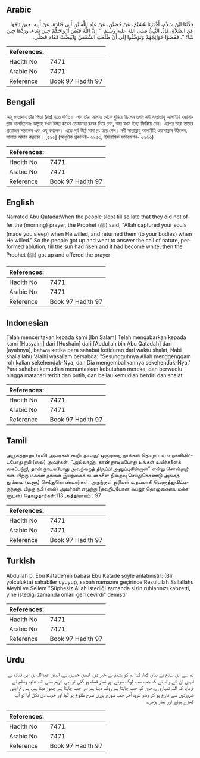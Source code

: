 ## Arabic


<div dir="rtl" lang="ar" style={{fontSize:'larger',backgroundColor:'#f8f9fa',padding:20}}>
حَدَّثَنَا ابْنُ سَلاَمٍ، أَخْبَرَنَا هُشَيْمٌ، عَنْ حُصَيْنٍ، عَنْ عَبْدِ اللَّهِ بْنِ أَبِي قَتَادَةَ، عَنْ أَبِيهِ، حِينَ نَامُوا عَنِ الصَّلاَةِ، قَالَ النَّبِيُّ صلى الله عليه وسلم ‏ "‏ إِنَّ اللَّهَ قَبَضَ أَرْوَاحَكُمْ حِينَ شَاءَ، وَرَدَّهَا حِينَ شَاءَ ‏"‏‏.‏ فَقَضَوْا حَوَائِجَهُمْ وَتَوَضَّئُوا إِلَى أَنْ طَلَعَتِ الشَّمْسُ وَابْيَضَّتْ فَقَامَ فَصَلَّى‏.‏
</div>
<div style={{backgroundColor:'#f8f9fa',padding:20, marginBottom: 10}}><table> <thead> <tr> <th>References:</th> <th></th> </tr> </thead> <tbody><tr><td>Hadith No</td><td>7471</td></tr><tr><td>Arabic No</td><td>7471</td></tr><tr><td>Reference</td><td>Book 97 Hadith 97</td></tr></tbody></table></div>

## Bengali


<div dir="ltr" lang="bn" style={{fontSize:'larger',backgroundColor:'#f8f9fa',padding:20}}>
আবূ ক্বাতাদাহ তাঁর পিতা (রাঃ) হতে বর্ণিত। যখন তাঁরা সালাত থেকে ঘুমিয়ে ছিলেন তখন নবী সাল্লাল্লাহু আলাইহি ওয়াসাল্লাম বলেছিলেনঃ আল্লাহ্ যখন ইচ্ছা করেন তোমাদের রূহ্কে নিয়ে নেন, আর যখন ইচ্ছা ফিরিয়ে দেন। এরপর তারা তাদের প্রয়োজন সারলেন এবং ওযূ করলেন। এতে সূর্য উঠে সাদা রং হয়ে গেল। নবী সাল্লাল্লাহু আলাইহি ওয়াসাল্লাম উঠলেন, সালাত আদায় করলেন। [৫৯৫] (আধুনিক প্রকাশনী- ৬৯৫৩, ইসলামিক ফাউন্ডেশন- ৬৯৬৩)
</div>
<div style={{backgroundColor:'#f8f9fa',padding:20, marginBottom: 10}}><table> <thead> <tr> <th>References:</th> <th></th> </tr> </thead> <tbody><tr><td>Hadith No</td><td>7471</td></tr><tr><td>Arabic No</td><td>7471</td></tr><tr><td>Reference</td><td>Book 97 Hadith 97</td></tr></tbody></table></div>

## English


<div dir="ltr" lang="en" style={{fontSize:'larger',backgroundColor:'#f8f9fa',padding:20}}>
Narrated Abu Qatada:When the people slept till so late that they did not offer the (morning) prayer, the Prophet (ﷺ) said, "Allah captured your souls (made you sleep) when He willed, and returned them (to your bodies) when He willed." So the people got up and went to answer the call of nature, performed ablution, till the sun had risen and it had become white, then the Prophet (ﷺ) got up and offered the prayer
</div>
<div style={{backgroundColor:'#f8f9fa',padding:20, marginBottom: 10}}><table> <thead> <tr> <th>References:</th> <th></th> </tr> </thead> <tbody><tr><td>Hadith No</td><td>7471</td></tr><tr><td>Arabic No</td><td>7471</td></tr><tr><td>Reference</td><td>Book 97 Hadith 97</td></tr></tbody></table></div>

## Indonesian


<div dir="ltr" lang="id" style={{fontSize:'larger',backgroundColor:'#f8f9fa',padding:20}}>
Telah menceritakan kepada kami [Ibn Salam] Telah mengabarkan kepada kami [Husyaim] dari [Hushain] dari [Abdullah bin Abu Qatadah] dari [ayahnya], bahwa ketika para sahabat ketiduran dari waktu shalat, Nabi shallallahu 'alaihi wasallam bersabda: "Sesungguhnya Allah menggenggam roh kalian sekehendak-Nya, dan Dia mengembalikannya sekehendak-Nya." Para sahabat kemudian menuntaskan kebutuhan mereka, dan berwudlu hingga matahari terbit dan putih, dan beliau kemudian berdiri dan shalat
</div>
<div style={{backgroundColor:'#f8f9fa',padding:20, marginBottom: 10}}><table> <thead> <tr> <th>References:</th> <th></th> </tr> </thead> <tbody><tr><td>Hadith No</td><td>7471</td></tr><tr><td>Arabic No</td><td>7471</td></tr><tr><td>Reference</td><td>Book 97 Hadith 97</td></tr></tbody></table></div>

## Tamil


<div dir="ltr" lang="ta" style={{fontSize:'larger',backgroundColor:'#f8f9fa',padding:20}}>
அபூகத்தாதா (ரலி) அவர்கள் கூறியதாவது: ஒருமுறை நாங்கள் தொழாமல் உறங்கிவிட்டபோது நபி (ஸல்) அவர்கள், “அல்லாஹ், தான் நாடியபோது உங்கள் உயிர்களைக் கைப்பற்றி, தான் நாடியபோது அவற்றைத் திருப்பி அனுப்புகின்றான்” என்று சொன்னார்கள். பிறகு மக்கள் தங்கள் இயற்கைக் கடன்களை நிறைவு செய்துகொண்டு அங்கத் தூய்மை (உளூ) செய்துகொண்டார்கள். அதற்குள் சூரியன் உதயமாகி வெளுத்துவிட்டிருந்தது. பிறகு நபி (ஸல்) அவர்கள் எழுந்து (தவறிப்போன ஃபஜ்ர் தொழுகையை மக்களுடன்) தொழுதார்கள்.113 அத்தியாயம் : 97
</div>
<div style={{backgroundColor:'#f8f9fa',padding:20, marginBottom: 10}}><table> <thead> <tr> <th>References:</th> <th></th> </tr> </thead> <tbody><tr><td>Hadith No</td><td>7471</td></tr><tr><td>Arabic No</td><td>7471</td></tr><tr><td>Reference</td><td>Book 97 Hadith 97</td></tr></tbody></table></div>

## Turkish


<div dir="ltr" lang="tr" style={{fontSize:'larger',backgroundColor:'#f8f9fa',padding:20}}>
Abdullah b. Ebu Katade'nin babası Ebu Katade şöyle anlatmıştır: (Bir yolculukta) sahabiler uyuyup, sabah namazını geçirince Resulullah Sallallahu Aleyhi ve Sellem "Şüphesiz Allah istediği zamanda sizin ruhlarınızı kabzetti, yine istediği zamanda onları geri çevirdi" demiştir
</div>
<div style={{backgroundColor:'#f8f9fa',padding:20, marginBottom: 10}}><table> <thead> <tr> <th>References:</th> <th></th> </tr> </thead> <tbody><tr><td>Hadith No</td><td>7471</td></tr><tr><td>Arabic No</td><td>7471</td></tr><tr><td>Reference</td><td>Book 97 Hadith 97</td></tr></tbody></table></div>

## Urdu


<div dir="rtl" lang="ur" style={{fontSize:'larger',backgroundColor:'#f8f9fa',padding:20}}>
ہم سے ابن سلام نے بیان کیا، کہا ہم کو ہشیم نے خبر دی، انہیں حصین نے، انہیں عبداللہ بن ابی قتادہ نے، انہیں ان کے والد نے کہ جب سب لوگ سوئے اور نماز قضاء ہو گئی تو نبی کریم صلی اللہ علیہ وسلم نے فرمایا کہ اللہ تمہاری روحوں کو جب چاہتا ہے روک دیتا ہے اور جب چاہتا ہے چھوڑ دیتا ہے، پس تم اپنی ضرورتوں سے فارغ ہو کر وضو کرو، آخر جب سورج پوری طرح طلوع ہو گیا اور خوب دن نکل آیا تو آپ کھڑے ہوئے اور نماز پڑھی۔
</div>
<div style={{backgroundColor:'#f8f9fa',padding:20, marginBottom: 10}}><table> <thead> <tr> <th>References:</th> <th></th> </tr> </thead> <tbody><tr><td>Hadith No</td><td>7471</td></tr><tr><td>Arabic No</td><td>7471</td></tr><tr><td>Reference</td><td>Book 97 Hadith 97</td></tr></tbody></table></div>